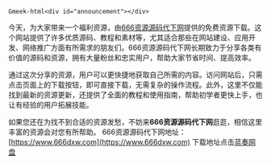 `Gmeek-html<div id="announcement"></div>`

今天，为大家带来一个福利资源，由[666资源源码代下网](https://www.666dxw.com/post/42652.html)提供的免费资源下载。这个网站提供了许多优质源码、教程和素材等，尤其适合那些在网站建设、应用开发、网络推广方面有所需求的朋友们。666资源源码代下网长期致力于分享各类有价值的源码和资源，拥有大量粉丝和忠实用户，帮助大家节省时间、提高效率。

通过这次分享的资源，用户可以更快捷地获取自己所需的内容。访问网站后，只需点击页面上的下载按钮，即可直接下载，无需复杂的操作流程。此外，这里不仅能找到最新的资源更新，还提供了全面的教程和使用指南，帮助初学者更快上手，也让有经验的用户拓展技能。

如果您还在为找不到合适的资源发愁，不妨来**666资源源码代下网**逛逛，相信这里丰富的资源会对您有所帮助。
666资源源码代下网地址：[https://www.666dxw.com](https://www.666dxw.com)
下载地址点击[蓝奏网盘](https://qym.lanzouq.com/ibd2E2d9ghgj)